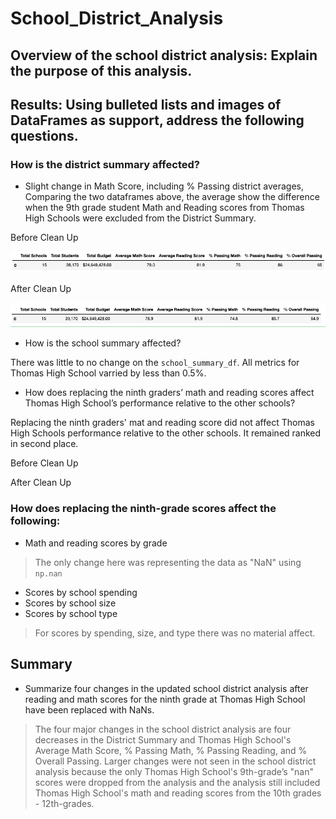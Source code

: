 # School_District_Analysis

## Overview of the school district analysis: Explain the purpose of this analysis.

## Results: Using bulleted lists and images of DataFrames as support, address the following questions.

### How is the district summary affected?
- Slight change in Math Score, including % Passing district averages, Comparing the two dataframes above, the average show the difference when the 9th grade student Math and Reading scores from Thomas High Schools were excluded from the District Summary.

Before Clean Up

![Before_CleanUp](https://github.com/vvinci21/School_District_Analysis/blob/43f0b3af1c34242892284612ed9086fa85534b45/Resources/ds_beforeclean%202.png)


After Clean Up

![After_CleanUp](https://github.com/vvinci21/School_District_Analysis/blob/35612904d0fc32eab2dceaf7197ed0ec7a2c4374/Resources/ds_aftercleanup%202.png)

- How is the school summary affected?

There was little to no change on the `school_summary_df`. All metrics for Thomas High School varried by less than 0.5%.

- How does replacing the ninth graders’ math and reading scores affect Thomas High School’s performance relative to the other schools?

Replacing the ninth graders' mat and reading score did not affect Thomas High Schools performance relative to the other schools. It remained ranked in second place.

Before Clean Up



After Clean Up


### How does replacing the ninth-grade scores affect the following:
- Math and reading scores by grade
> The only change here was representing the data as "NaN" using `np.nan` 

- Scores by school spending
- Scores by school size
- Scores by school type
> For scores by spending, size, and type there was no material affect. 

## Summary
- Summarize four changes in the updated school district analysis after reading and math scores for the ninth grade at Thomas High School have been replaced with NaNs.
> The four major changes in the school district analysis are four decreases in the District Summary and Thomas High School's Average Math Score, % Passing Math, % Passing Reading, and % Overall Passing. Larger changes were not seen in the school district analysis because the only Thomas High School's 9th-grade’s "nan" scores were dropped from the analysis and the analysis still included Thomas High School's math and reading scores from the 10th grades - 12th-grades.
